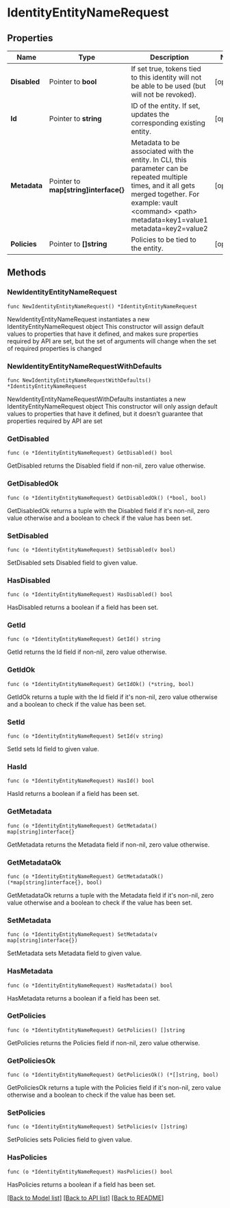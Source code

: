# IdentityEntityNameRequest

## Properties

Name | Type | Description | Notes
------------ | ------------- | ------------- | -------------
**Disabled** | Pointer to **bool** | If set true, tokens tied to this identity will not be able to be used (but will not be revoked). | [optional] 
**Id** | Pointer to **string** | ID of the entity. If set, updates the corresponding existing entity. | [optional] 
**Metadata** | Pointer to **map[string]interface{}** | Metadata to be associated with the entity. In CLI, this parameter can be repeated multiple times, and it all gets merged together. For example: vault &lt;command&gt; &lt;path&gt; metadata&#x3D;key1&#x3D;value1 metadata&#x3D;key2&#x3D;value2 | [optional] 
**Policies** | Pointer to **[]string** | Policies to be tied to the entity. | [optional] 

## Methods

### NewIdentityEntityNameRequest

`func NewIdentityEntityNameRequest() *IdentityEntityNameRequest`

NewIdentityEntityNameRequest instantiates a new IdentityEntityNameRequest object
This constructor will assign default values to properties that have it defined,
and makes sure properties required by API are set, but the set of arguments
will change when the set of required properties is changed

### NewIdentityEntityNameRequestWithDefaults

`func NewIdentityEntityNameRequestWithDefaults() *IdentityEntityNameRequest`

NewIdentityEntityNameRequestWithDefaults instantiates a new IdentityEntityNameRequest object
This constructor will only assign default values to properties that have it defined,
but it doesn't guarantee that properties required by API are set

### GetDisabled

`func (o *IdentityEntityNameRequest) GetDisabled() bool`

GetDisabled returns the Disabled field if non-nil, zero value otherwise.

### GetDisabledOk

`func (o *IdentityEntityNameRequest) GetDisabledOk() (*bool, bool)`

GetDisabledOk returns a tuple with the Disabled field if it's non-nil, zero value otherwise
and a boolean to check if the value has been set.

### SetDisabled

`func (o *IdentityEntityNameRequest) SetDisabled(v bool)`

SetDisabled sets Disabled field to given value.

### HasDisabled

`func (o *IdentityEntityNameRequest) HasDisabled() bool`

HasDisabled returns a boolean if a field has been set.

### GetId

`func (o *IdentityEntityNameRequest) GetId() string`

GetId returns the Id field if non-nil, zero value otherwise.

### GetIdOk

`func (o *IdentityEntityNameRequest) GetIdOk() (*string, bool)`

GetIdOk returns a tuple with the Id field if it's non-nil, zero value otherwise
and a boolean to check if the value has been set.

### SetId

`func (o *IdentityEntityNameRequest) SetId(v string)`

SetId sets Id field to given value.

### HasId

`func (o *IdentityEntityNameRequest) HasId() bool`

HasId returns a boolean if a field has been set.

### GetMetadata

`func (o *IdentityEntityNameRequest) GetMetadata() map[string]interface{}`

GetMetadata returns the Metadata field if non-nil, zero value otherwise.

### GetMetadataOk

`func (o *IdentityEntityNameRequest) GetMetadataOk() (*map[string]interface{}, bool)`

GetMetadataOk returns a tuple with the Metadata field if it's non-nil, zero value otherwise
and a boolean to check if the value has been set.

### SetMetadata

`func (o *IdentityEntityNameRequest) SetMetadata(v map[string]interface{})`

SetMetadata sets Metadata field to given value.

### HasMetadata

`func (o *IdentityEntityNameRequest) HasMetadata() bool`

HasMetadata returns a boolean if a field has been set.

### GetPolicies

`func (o *IdentityEntityNameRequest) GetPolicies() []string`

GetPolicies returns the Policies field if non-nil, zero value otherwise.

### GetPoliciesOk

`func (o *IdentityEntityNameRequest) GetPoliciesOk() (*[]string, bool)`

GetPoliciesOk returns a tuple with the Policies field if it's non-nil, zero value otherwise
and a boolean to check if the value has been set.

### SetPolicies

`func (o *IdentityEntityNameRequest) SetPolicies(v []string)`

SetPolicies sets Policies field to given value.

### HasPolicies

`func (o *IdentityEntityNameRequest) HasPolicies() bool`

HasPolicies returns a boolean if a field has been set.


[[Back to Model list]](../README.md#documentation-for-models) [[Back to API list]](../README.md#documentation-for-api-endpoints) [[Back to README]](../README.md)


